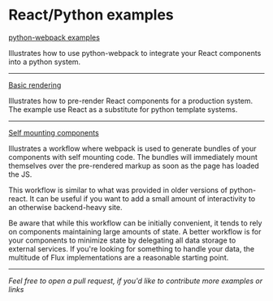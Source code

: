 React/Python examples
=====================

[python-webpack examples](https://github.com/markfinger/python-webpack/tree/master/examples)

Illustrates how to use python-webpack to integrate your React components into a python system.

--------------------------------------

[Basic rendering](basic_rendering)

Illustrates how to pre-render React components for a production system. The example use React as a substitute for 
python template systems.

--------------------------------------

[Self mounting components](self_mounting_components)

Illustrates a workflow where webpack is used to generate bundles of your components with self mounting code. The 
bundles will immediately mount themselves over the pre-rendered markup as soon as the page has loaded the JS.

This workflow is similar to what was provided in older versions of python-react. It can be useful
if you want to add a small amount of interactivity to an otherwise backend-heavy site.

Be aware that while this workflow can be initially convenient, it tends to rely on components maintaining
large amounts of state. A better workflow is for your components to minimize state by delegating all
data storage to external services. If you're looking for something to handle your data, the multitude
of Flux implementations are a reasonable starting point.

--------------------------------------

*Feel free to open a pull request, if you'd like to contribute more examples or links*
